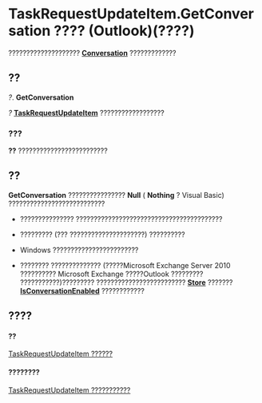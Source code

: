 
# TaskRequestUpdateItem.GetConversation ???? (Outlook)(????)

????????????????????  **[Conversation](2705d38a-ebc0-e5a7-208b-ffe1f5446b1b.md)** ?????????????


## ??

 _?_. **GetConversation**

 _?_ **[TaskRequestUpdateItem](5bc407fe-b3f6-3e46-8b91-e2ed96292cec.md)** ??????????????????


### ???

 **??** ?????????????????????????


## ??

 **GetConversation** ???????????????? **Null** ( **Nothing** ? Visual Basic) ???????????????????????????


- ??????????????? ?????????????????????????????????????????
    
- ????????? (??? ?????????????????????) ??????????
    
- Windows ????????????????????????
    
- ???????? ?????????????? (?????Microsoft Exchange Server 2010 ?????????? Microsoft Exchange ?????Outlook ????????? ???????????)????????? ????????????????????????? **[Store](1eb22fe9-8849-7476-5388-2515b48591b9.md)** ??????? **[IsConversationEnabled](ce333881-a5f3-2115-0ae4-296d15c4bead.md)** ????????????
    



## ????


#### ??


[TaskRequestUpdateItem ??????](5bc407fe-b3f6-3e46-8b91-e2ed96292cec.md)
#### ????????


[TaskRequestUpdateItem ???????????](http://msdn.microsoft.com/library/f4a396b3-c2f7-68a7-efa7-877328a7fc21%28Office.15%29.aspx)